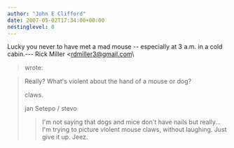```yaml
---
author: "John E Clifford"
date: 2007-05-02T17:34:00+00:00
nestinglevel: 0
---
```

Lucky you never to have met a mad mouse --
 especially at 3 a.m. in a cold cabin.---
 Rick Miller <[rdmiller3@gmail.com](mailto://rdmiller3@gmail.com)\
> wrote:

> 
> 
> Really? What's violent about the hand of a mouse or dog?
> 
>> 
> claws.
> 
>> 
> jan Setepo / stevo
>> I'm not saying that dogs and mice don't have nails but really...
>> I'm trying to picture violent mouse claws, without laughing.
>> Just give it up. Jeez.
>